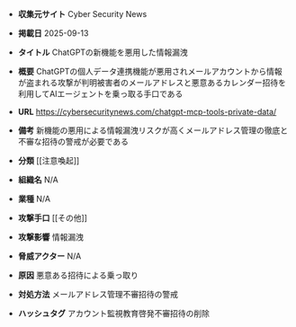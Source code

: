 - **収集元サイト**
Cyber Security News

- **掲載日**
2025-09-13

- **タイトル**
ChatGPTの新機能を悪用した情報漏洩

- **概要**
ChatGPTの個人データ連携機能が悪用されメールアカウントから情報が盗まれる攻撃が判明被害者のメールアドレスと悪意あるカレンダー招待を利用してAIエージェントを乗っ取る手口である

- **URL**
https://cybersecuritynews.com/chatgpt-mcp-tools-private-data/

- **備考**
新機能の悪用による情報漏洩リスクが高くメールアドレス管理の徹底と不審な招待の警戒が必要である

- **分類**
[[注意喚起]]

- **組織名**
N/A

- **業種**
N/A

- **攻撃手口**
[[その他]]

- **攻撃影響**
情報漏洩

- **脅威アクター**
N/A

- **原因**
悪意ある招待による乗っ取り

- **対処方法**
メールアドレス管理不審招待の警戒

- **ハッシュタグ**
アカウント監視教育啓発不審招待の削除
